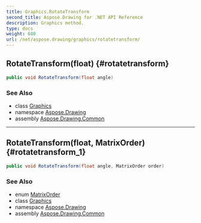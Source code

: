 ```yaml
---
title: Graphics.RotateTransform
second_title: Aspose.Drawing for .NET API Reference
description: Graphics method. 
type: docs
weight: 680
url: /net/aspose.drawing/graphics/rotatetransform/
---
```

## RotateTransform(float) {#rotatetransform}

```csharp
public void RotateTransform(float angle)
```

### See Also

* class [Graphics](../)
* namespace [Aspose.Drawing](../../graphics/)
* assembly [Aspose.Drawing.Common](../../../)

---

## RotateTransform(float, MatrixOrder) {#rotatetransform_1}

```csharp
public void RotateTransform(float angle, MatrixOrder order)
```

### See Also

* enum [MatrixOrder](../../../aspose.drawing.drawing2d/matrixorder/)
* class [Graphics](../)
* namespace [Aspose.Drawing](../../graphics/)
* assembly [Aspose.Drawing.Common](../../../)


